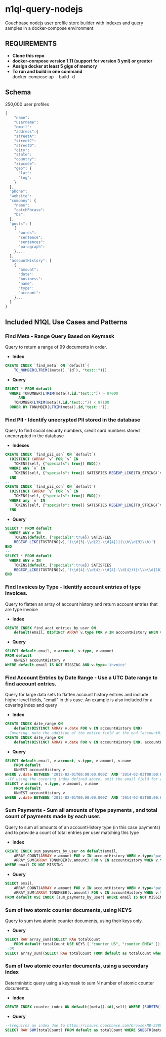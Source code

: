 # n1ql-query-nodejs
Couchbase nodejs user profile store builder with indexes and query samples in a docker-compose
environment
## REQUIREMENTS
- **Clone this repo**   
- **docker-compose version 1.11 (support for version 3 yml) or greater**   
- **Assign docker at least 5 gigs of memory**   
- **To run and build in one command**   
docker-compose up --build -d

## Schema
250,000 user profiles
```javascript
{   
    "name":  
    "username":    
    "email":    
    "address":{    
    "streetA":  
    "streetC":
    "streetD":
    "city":
    "state":
    "country":
    "zipcode":
    "geo": {
      "lat":
      "lng":
    }
  },
  "phone":
  "website":
  "company": {
    "name":
    "catchPhrase":
    "bs":
  },
  "posts": [
    {
      "words":
      "sentence":
      "sentences":
      "paragraph":
    },...
  ],
  "accountHistory": [
    {
      "amount":
      "date":
      "business":
      "name":
      "type":
      "account":
    },...
  ]
}
```
## Included N1QL Use Cases and Patterns
### Find Meta - Range Query Based on Keymask
 Query to return a range of 99 documents in order.
- **Index**
```sql
CREATE INDEX `find_meta` ON `default`(
    TO_NUMBER(LTRIM((meta().`id`), "test::")))
```
- **Query**
```sql
SELECT * FROM default
  WHERE TONUMBER(LTRIM(meta().id,"test::")) > 87000
      AND
    TONUMBER(LTRIM(meta().id,"test::")) < 87100
  ORDER BY TONUMBER(LTRIM(meta().id,"test::"));
```

### Find PII - Identify unecrypted PII stored in the database
Query to find social security numbers, credit card numbers stored unencrypted in the database
- **Indexes**
```sql
CREATE INDEX `find_pii_ssn` ON `default`(
  (DISTINCT (ARRAY `v` FOR `v` IN
    TOKENS(self, {"specials": true}) END)))
  WHERE ANY `v` IN
    TOKENS(self, {"specials": true}) SATISFIES REGEXP_LIKE(TO_STRING(`v`), "(\\d{3}-\\d{2}-\\d{4})|(\\b\\d{9}\\b)")
  END
--
CREATE INDEX `find_pii_ccn` ON `default`(
  (DISTINCT (ARRAY `v` FOR `v` IN
    TOKENS(self, {"specials": true}) END)))
  WHERE any `v` IN
    TOKENS(self, {"specials": true}) SATISFIES REGEXP_LIKE(TO_STRING(`v`), "(\\d{4}-\\d{4}-\\d{4}-\\d{4}))|(\\b\\d{16}\\b)")
  END
```
- **Query**
```sql
SELECT * FROM default
  WHERE ANY v IN
    TOKENS(default, {"specials":true}) SATISFIES
    REGEXP_LIKE(TOSTRING(v),'(\\d{3}-\\d{2}-\\d{4})|(\\b\\d{9}\\b)')
END
--
SELECT * FROM default
  WHERE ANY v IN
    TOKENS(default, {"specials":true}) SATISFIES
    REGEXP_LIKE(TOSTRING(v),'(\\d{4}-\\d{4}-\\d{4}-\\d{4}))|(\\b\\d{16}\\b)')
END
```    

### Find Invoices by Type - Identify account entries of type invoices.
Query to flatten an array of account history and return account entries that are type invoice
- **Index**
```sql
CREATE INDEX find_acct_entries_by_user ON
    default(email, DISTINCT ARRAY v.type FOR v IN accountHistory WHEN v.type = “invoice” END, accountHistory);
 ```
- **Query**
```sql
SELECT default.email, v.account, v.type, v.amount
FROM default
    UNNEST accountHistory v
WHERE default.email IS NOT MISSING AND v.type='invoice'
```

### Find Account Entries by Date Range - Use a UTC Date range to find account entries.
Query for large data sets to flatten account history entries and include higher level fields,
"email" in this case.  An example is also included for a covering index and query
- **Index**
```sql
CREATE INDEX date_range ON
    default(DISTINCT ARRAY v.date FOR v IN accountHistory END)
--Covering, note the addition of the entire field at the end "accountHistory"
CREATE INDEX date_range ON
    default(DISTINCT ARRAY v.date FOR v IN accountHistory END, accountHistory)
```
- **Query**
```sql
SELECT default.email, v.account, v.type, v.amount, v.name
    FROM default
    UNNEST accountHistory v
WHERE v.date BETWEEN '2012-02-01T00:00:00.000Z' AND '2014-02-03T00:00:00.000Z'
--If using the covering index defined above, omit the email field for a covered query
SELECT v.account, v.type, v.amount, v.name
    FROM default
    UNNEST accountHistory v
WHERE v.date BETWEEN '2012-02-01T00:00:00.000Z' AND '2014-02-03T00:00:00.000Z'
```

### Sum Payments - Sum all amounts of type payments , and total count of payments made by each user.
Query to sum all amounts of an accountHistory type (in this case payments) and to provide a count of total entries per user matching this type
- **Index**
```sql
CREATE INDEX sum_payments_by_user on default(email,
    ARRAY_COUNT(ARRAY v.amount FOR v IN accountHistory WHEN v.type='payment' END) ,
    ARRAY_SUM(ARRAY TONUMBER(v.amount) FOR v IN accountHistory WHEN v.type='payment' END))
WHERE email IS NOT MISSING
```
- **Query**
```sql
SELECT email,
    ARRAY_COUNT(ARRAY v.amount FOR v IN accountHistory WHEN v.type='payment' END) count,
    ARRAY_SUM(ARRAY TONUMBER(v.amount) FOR v IN accountHistory WHEN v.type='payment' END) total
FROM default USE INDEX (sum_payments_by_user) WHERE email IS NOT MISSING
```

### Sum of two atomic counter documents, using KEYS
Query to sum two atomic counter documents, using their keys only.  
- **Query**
```sql
SELECT RAW array_sum((SELECT RAW totalCount
    FROM default totalCount USE KEYS [ "counter_US", "counter_EMEA" ]));
--OR
SELECT array_sum((SELECT RAW totalCount FROM default as totalCount where meta().id in ["counter_US", "counter_EMEA"]));
```

### Sum of two atomic counter documents, using a secondary index
Deterministic query using a keymask to sum N number of atomic counter documents.  
- **Index**
```sql
CREATE INDEX counter_index ON default((meta().id),self) WHERE (SUBSTR((meta().id), 0, 7) = "counter")
```
- **Query**
```sql
--(requires an index due to https://issues.couchbase.com/browse/MB-23897)
SELECT RAW SUM(totalCount) FROM default as totalCount WHERE SUBSTR(meta().id,0,7)=="counter";
```
